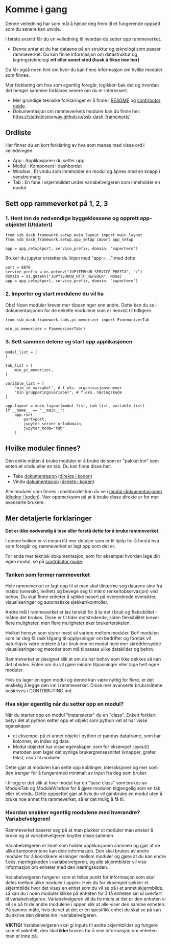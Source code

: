 # Komme i gang

Denne veiledning har som mål å hjelpe deg frem til et fungerende oppsett som du senere kan utvide.

I første avsnitt får du en veiledning til hvordan du setter opp rammeverket.
- Denne antar at du har dataene på en struktur og teknologi som passer rammeverket. Du kan finne informasjon om datastruktur og lagringsteknologi **ett eller annet sted (husk å fikse noe her)**

Du får også noen hint om hvor du kan finne informasjon om hvilke moduler som finnes.

Mer forklaring om hva som egentlig foregår, logikken bak det og hvordan det henger sammen forklares senere om du er interessert.
- Mer grundige tekniske forklaringer er å finne i [README] og [contributor guide].
- Dokumentasjon om rammeverkets moduler kan du finne her: https://statisticsnorway.github.io/ssb-dash-framework/

## Ordliste

Her finner du en kort forklaring av hva som menes med visse ord i veiledningen.

- App : Applikasjonen du setter opp
- Modul : Komponent i dashbordet
- Window : Et vindu som inneholder en modul og åpnes med en knapp i venstre marg
- Tab : En fane i skjermbildet under variabelvelgeren som inneholder en modul

## Sett opp rammeverket på 1, 2, 3

### 1. Hent inn de nødvendige byggeklossene og opprett app-objektet (Utdatert)

```
from ssb_dash_framework.setup.main_layout import main_layout
from ssb_dash_framework.setup.app_setup import app_setup

app = app_setup(port, service_prefix, domain, "superhero")
```

Bruker du jupyter erstatter du linjen med "app = ..." med dette

```
port = 8070
service_prefix = os.getenv("JUPYTERHUB_SERVICE_PREFIX", "/")
domain = os.getenv("JUPYTERHUB_HTTP_REFERER", None)
app = app_setup(port, service_prefix, domain, "superhero")
```

### 2. Importer og start modulene du vil ha

Obs! Noen moduler krever mer tilpasninger enn andre. Dette kan du se i dokumentasjonen for de enkelte modulene som er henvist til tidligere.

```
from ssb_dash_framework.tabs.pi_memorizer import PimemorizerTab

min_pi_memorizer = PimemorizerTab()
```

### 3. Sett sammen delene og start opp applikasjonen

```
modal_list = [
]

tab_list = [
    min_pi_memorizer,
]

variable_list = [
    "min_id_variabel", # f.eks. organisasjonsnummer
    "min grupperingsvariabel", # f.eks. næringskode
]

app.layout = main_layout(modal_list, tab_list, variable_list)
if __name__ == "__main__":
    app.run(
        port=port,
        jupyter_server_url=domain,
        jupyter_mode="tab"
    )
```

## Hvilke moduler finnes?

Den enkle måten å bruke moduler er å bruke de som er "pakket inn" som enten et vindu eller en tab. Du kan finne disse her:
- Tabs [dokumentasjon](https://statisticsnorway.github.io/ssb-dash-framework/ssb_dash_framework.tabs.html) ([direkte i koden](https://github.com/statisticsnorway/ssb-dash-framework/tree/main/src/ssb_dash_framework/tabs))
- Vindu [dokumentasjon](https://statisticsnorway.github.io/ssb-dash-framework/ssb_dash_framework.windows.html) ([direkte i koden](https://github.com/statisticsnorway/ssb-dash-framework/tree/main/src/ssb_dash_framework/windows))

Alle moduler som finnes i dashbordet kan du se i [modul-dokumentasjonen](https://statisticsnorway.github.io/ssb-dash-framework/ssb_dash_framework.modules.html) ([direkte i koden](https://github.com/statisticsnorway/ssb-dash-framework/tree/main/src/ssb_dash_framework/modules)). Vær oppmerksom på at å bruke disse direkte er for mer avanserte brukere.

## Mer detaljerte forklaringer

**Det er ikke nødvendig å lese eller forstå dette for å bruke rammeverket.**

I denne bolken er vi innom litt mer detaljer som er til hjelp for å forstå hva som foregår og rammeverket er lagt opp som det er.

For enda mer teknisk dokumentasjon, som for eksempel hvordan lage din egen modul, se på [contributor guide].

### Tanken som former rammeverket

Hele rammeverket er lagt opp til at man skal tilnærme seg dataene sine fra makro (oversikt, helhet) og bevege seg til mikro (enkeltobservasjon) ved behov. Du skal finne enheter å sjekke basert på overordnede oversikter, visualiseringer og automatiske sjekker/kontroller.

Andre mål i rammeverket er lav terskel for å ta det i bruk og fleksibilitet i måten det brukes. Disse er til tider motstridende, siden fleksibilitet krever flere muligheter, men flere muligheter øker brukerterskelen.

Hvilket hensyn som styrer mest vil variere mellom moduler. BoF modulen som lar deg få rask tilgang til opplysninger om bedrifter og foretak vil naturligvis være enklere å ta i bruk enn en modul med mer skreddersydde visualiseringer og metoder som må tilpasses ulike datakilder og behov.

Rammeverket er designet slik at om du har behov som ikke dekkes så kan det utvides. Enten om du vil gjøre mindre tilpasninger eller lage helt egne moduler.

Hvis du lager en egen modul og denne kan være nyttig for flere, er det ønskelig å legge den inn i rammeverket.
Disse mer avanserte bruksmåtene beskrives i CONTRIBUTING.md.

### Hva skjer egentlig når du setter opp en modul?

Når du starter opp en modul "instansierer" du en "class". Enkelt forklart betyr det at python setter opp et objekt som python vet at har visse egenskaper
- et eksempel på et annet objekt i python er pandas dataframe, som har kolonner, en index og data.
- Modul objektet har visse egenskaper, som for eksempel .layout() metoden som lager det synlige brukergrensesnittet (knapper, grafer, tekst, osv.) til modulen.

Dette gjør at modulen kan sette opp koblinger, interaksjoner og mer som den trenger for å fungeremed minimalt av input fra deg som bruker.

I tillegg er det slik at hver modul har en "base class" som brukes av ModuleTab og ModuleWindow for å gjøre modulen tilgjengelig som en tab eller et vindu. Dette oppsettet gjør at hvis du vil gjenbruke en modul uten å bruke noe annet fra rammeverket, så er det mulig å få til.

### Hvordan snakker egentlig modulene med hverandre? Variabelvelgeren!

Rammeverket baserer seg på at man plukker ut moduler man ønsker å bruke og at variabelvelgeren knytter disse sammen.

Variabelvelgeren er limet som holder applikasjonen sammen og gjør at de ulike komponentene kan dele informasjon. Den skal brukes av andre moduler for å koordinere visninger mellom moduler og gjøre at du kan endre f.eks. næringskoden i variabelvelgeren, og alle skjermbilder vil vise informasjon om enheter med den næringskoden.

Variabelvelgeren fungerer som et felles punkt for informasjon som skal deles mellom ulike moduler i appen. Hvis du for eksempel sjekker et skjermbilde hvor det vises en enhet som du vil se på i et annet skjermbilde, så kan du i noen moduler klikke på enheten for å få enheten sin id overført til variabelvelgeren. Variabelvelgeren vil da formidle at det er den enheten vi vil se på til de andre modulene i appen slik at alle viser den samme enheten. På samme måte, hvis du vet at det er én spesifikk enhet du skal se på kan du skrive den direkte inn i variabelvelgeren.

**VIKTIG!** Variabelvelgeren skal gi inputs til andre skjermbilder og fungere som et søkefelt, den skal __ikke__ brukes for å vise informasjon om enheten man er inne på.


<!-- github-only -->
[contributor guide]: https://github.com/statisticsnorway/ssb-dash-framework/blob/main/CONTRIBUTING.md
[README]: https://github.com/statisticsnorway/ssb-dash-framework/blob/main/README.md
